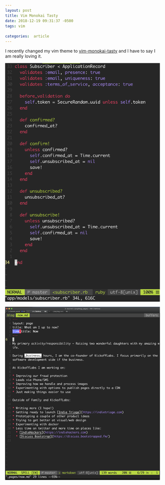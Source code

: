 ```yaml
---
layout: post
title: Vim Monokai Tasty
date: 2018-12-19 09:31:37 -0500
tags: vim

categories:  article
---
```


I recently changed my vim theme to [vim-monokai-tasty](https://github.com/patstockwell/vim-monokai-tasty) and I have to say I am really loving it.

![Screenshot of Vim Monokai Theme](/assets/images/posts/screenshots/vim-monokai-tasty.png)

![Second Screenshot of Vim Monokai Theme](/assets/images/posts/screenshots/vim-monokai-tasty2.png)
